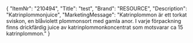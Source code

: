 {
  "ItemNr": "210494",
  "Title": "test",
  "Brand": "RESOURCE",
  "Description": "Katrinplommonjuice",
  "MarketingMessage": "Katrinplommon är ett torkat sviskon, en blåviolett plommonsort med gamla anor. I varje förpackning finns drickfärdig juice av katrinplommonkoncentrat som motsvarar ca 15 katrinplommon."
}